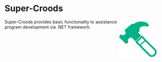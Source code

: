 # Super-Croods
<img align="right" src="docs/images/sc.png">
Super-Croods provides basic functionality to assistance program development via .NET framework.
